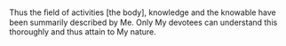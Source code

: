 Thus the ﬁeld of activities [the body], knowledge and the knowable have been summarily described by Me. Only My devotees can understand this thoroughly and thus attain to My nature.